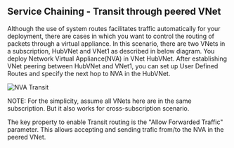 ## Service Chaining - Transit through peered VNet
Although the use of system routes facilitates traffic automatically for your deployment, there are cases in which you want to control the routing of packets through a virtual appliance.
In this scenario, there are two VNets in a subscription, HubVNet and VNet1 as described in below diagram. You deploy Network Virtual Appliance(NVA) in VNet HubVNet. After establishing VNet peering between HubVNet and VNet1, you can set up User Defined Routes and specify the next hop to NVA in the HubVNet.

![NVA Transit](./media/virtual-networks-create-vnetpeering-scenario-transit-include/figure01.PNG)

NOTE: For the simplicity, assume all VNets here are in the same subscription. But it also works for cross-subscription scenario. 

The key property to enable Transit routing is the "Allow Forwarded Traffic" parameter. This allows accepting and sending trafic from/to the NVA in the peered VNet.  

